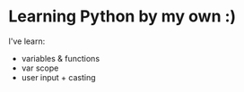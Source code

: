 # Learning Python by my own :)

I've learn:
- variables & functions
- var scope
- user input + casting